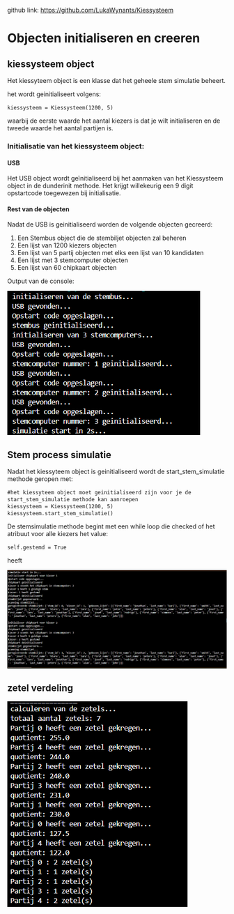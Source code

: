 github link: https://github.com/LukaWynants/Kiessysteem 

# Objecten initialiseren en creeren

## kiessysteem object
Het kiessyteem object is een klasse dat het geheele stem simulatie beheert.

het wordt geinitialiseert volgens:

    kiessysteem = Kiessysteem(1200, 5)

waarbij de eerste waarde het aantal kiezers is dat je wilt initialiseren en de tweede waarde het aantal partijen is.

### Initialisatie van het kiessysteem object:
#### USB
Het USB object wordt geïnitialiseerd bij het aanmaken van het Kiessysteem object in de dunderinit methode. Het krijgt willekeurig een 9 digit opstartcode toegewezen bij initialisatie.

#### Rest van de objecten
Nadat de USB is geinitialiseerd worden de volgende objecten gecreerd:
1. Een Stembus object die de stembiljet objecten zal beheren
2. Een lijst van 1200 kiezers objecten
3. Een lijst van 5 partij objecten met elks een lijst van 10 kandidaten
4. Een lijst met 3 stemcomputer objecten
5. Een lijst van 60 chipkaart objecten

Output van de console:

![Alt text](pictures/opstartscherm.png)

## Stem process simulatie

Nadat het kiessyteem object is geinitialiseerd wordt de start_stem_simulatie methode geropen met:
    
    #het kiessyteem object moet geinitialiseerd zijn voor je de start_stem_simulatie methode kan aanroepen
    kiessysteem = Kiessysteem(1200, 5)
    kiessysteem.start_stem_simulatie()



De stemsimulatie methode begint met een while loop die checked of het atribuut voor alle kiezers het value:

    self.gestemd = True 

heeft

![Alt text](pictures/stemprocess.png)

## zetel verdeling 

![Alt text](pictures/zetel_calculatie.png)